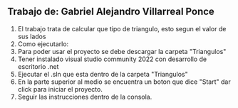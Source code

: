 ## Trabajo de: Gabriel Alejandro Villarreal Ponce

1. El trabajo trata de calcular que tipo de triangulo, esto segun el valor de sus lados
2. Como ejecutarlo:
  1. Para poder usar el proyecto se debe descargar la carpeta "Triangulos"
  2. Tener instalado visual studio community 2022 con desarrollo de escritorio .net
  3. Ejecutar el .sln que esta dentro de la carpeta "Triangulos"
  4. En la parte superior al medio se encuentra un boton que dice "Start" dar click para iniciar el proyecto.
  5. Seguir las instrucciones dentro de la consola.